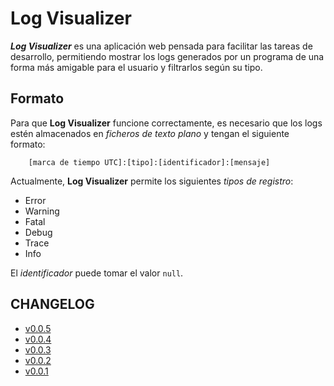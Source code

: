 # Log Visualizer

***Log Visualizer*** es una aplicación web pensada para facilitar
las tareas de desarrollo, permitiendo mostrar los logs generados
por un programa de una forma más amigable para el usuario y filtrarlos
según su tipo.

## Formato

Para que **Log Visualizer** funcione correctamente, es necesario que los logs
estén almacenados en *ficheros de texto plano* y tengan el siguiente formato:
```
    [marca de tiempo UTC]:[tipo]:[identificador]:[mensaje]
```
Actualmente, **Log Visualizer** permite los siguientes *tipos de registro*:
 - Error
 - Warning
 - Fatal
 - Debug
 - Trace
 - Info

El *identificador* puede tomar el valor `null`.

## CHANGELOG

 - [v0.0.5](CHANGELOG.md#005-2025-01-29)
 - [v0.0.4](CHANGELOG.md#004-2025-01-23)
 - [v0.0.3](CHANGELOG.md#003-2025-01-18)
 - [v0.0.2](CHANGELOG.md#002-2025-01-17)
 - [v0.0.1](CHANGELOG.md#001-2024-11-24)